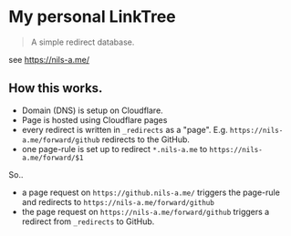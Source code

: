 # My personal LinkTree

> A simple redirect database.

see https://nils-a.me/

## How this works.

- Domain (DNS) is setup on Cloudflare.
- Page is hosted using Cloudflare pages
- every redirect is written in `_redirects` as a "page". E.g. `https://nils-a.me/forward/github` redirects to the GitHub.
- one page-rule is set up to redirect `*.nils-a.me` to `https://nils-a.me/forward/$1`

So.. 

* a page request on `https://github.nils-a.me/` triggers the page-rule and redirects to `https://nils-a.me/forward/github`
* the page request on `https://nils-a.me/forward/github` triggers a redirect from `_redirects` to GitHub.